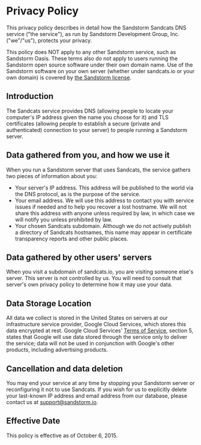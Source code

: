 # Privacy Policy

This privacy policy describes in detail how the Sandstorm Sandcats DNS service ("the service"), as run by Sandstorm Development Group, Inc. ("we"/"us"), protects your privacy.

This policy does NOT apply to any other Sandstorm service, such as Sandstorm Oasis. These terms also do not apply to users running the Sandstorm open source software under their own domain name. Use of the Sandstorm software on your own server (whether under sandcats.io or your own domain) is covered by [the Sandstorm license](https://github.com/sandstorm-io/sandstorm/blob/master/LICENSE).

## Introduction

The Sandcats service provides DNS (allowing people to locate your computer's IP address given the name you choose for it) and TLS certificates (allowing people to establish a secure (private and authenticated) connection to your server) to people running a Sandstorm server.

## Data gathered from you, and how we use it

When you run a Sandstorm server that uses Sandcats, the service gathers two pieces of information about you:

* Your server's IP address. This address will be published to the world via the DNS protocol, as is the purpose of the service.
* Your email address. We will use this address to contact you with service issues if needed and to help you recover a lost hostname. We will not share this address with anyone unless required by law, in which case we will notify you unless prohibited by law.
* Your chosen Sandcats subdomain. Although we do not actively publish a directory of Sandcats hostnames, this name may appear in certificate transparency reports and other public places.

## Data gathered by other users' servers

When you visit a subdomain of sandcats.io, you are visiting someone else's server. This server is not controlled by us. You will need to consult that server's own privacy policy to determine how it may use your data.

## Data Storage Location

All data we collect is stored in the United States on servers at our infrastructure service provider, Google Cloud Services, which stores this data encrypted at rest. Google Cloud Services' [Terms of Service](https://cloud.google.com/terms/), section 5, states that Google will use data stored through the service only to deliver the service; data will not be used in conjunction with Google's other products, including advertising products.

## Cancellation and data deletion

You may end your service at any time by stopping your Sandstorm server or reconfiguring it not to use Sandcats. If you wish for us to explicitly delete your last-known IP address and email address from our database, please contact us at [support@sandstorm.io](mailto:support@sandstorm.io).

## Effective Date

This policy is effective as of October 6, 2015.
